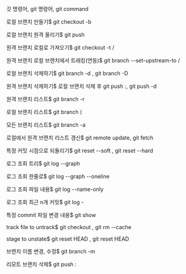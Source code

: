 깃 명령어, git 명령어, git command


로컬 브랜치 만들기$ git checkout -b <branch-name>

로컬 브랜치 원격 올리기$ git push <remote-name> <branch-name>

원격 브랜치 로컬로 가져오기$ git checkout -t <remote-name>/<branch-name>

원격 브랜치 로컬 브랜치에서 트래킹(연동)$ git branch --set-upstream-to <remote-name>/<branch-name>

로컬 브랜치 삭제하기$ git branch -d <branch-name>, git branch -D <branch-name>

원격 브랜치 삭제하기$ 로컬 브랜치 삭제 후 git push <remote-name> :<branch-name>, git push <remote-name> -d <branch-name>

원격 브랜치 리스트$ git branch -r

로컬 브랜치 리스트$ git branchㅣ

모든 브랜치 리스트$ git branch -a

로컬에서 원격 브랜치 리스트 갱신$ git remote update, git fetch

특정 커밋 시점으로 되돌리기$ git reset --soft <commit-hash>, git reset --hard <commit-hash>

로그 조회 트리$ git log --graph

로그 조회 한줄로$ git log --graph --oneline

로그 조회 파일 내용$ git log --name-only

로그 조회 최근 n개 커밋$ git log -<n>

특정 commit 파일 변경 내용$ git show <commit-hash>

track file to untrack$ git checkout <filename>, git rm --cache <filename>

stage to unstate$ git reset HEAD <filename>, git reset HEAD 

브랜치 이름 변경, 수정$ git branch -m <before-name> <new-name>

리모트 브랜치 삭제$ git push <remote-name> :<branch-name>
